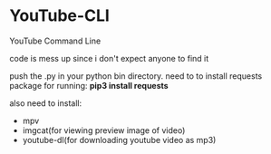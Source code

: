# YouTube-CLI
YouTube Command Line

code is mess up since i don't expect anyone to find it

push the .py in your python bin directory.
need to to install requests package for running:  <b>pip3 install requests</b>

also need to install:
<ul>
<li>mpv</li>
<li>imgcat(for viewing preview image of video)</li>
<li>youtube-dl(for downloading youtube video as mp3)</li>
</ul>
